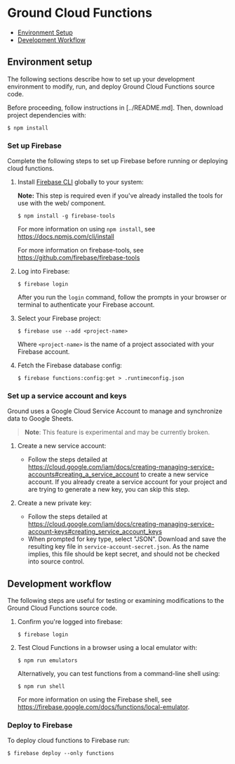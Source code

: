 # Ground Cloud Functions

- [Environment Setup](#environment-setup)
- [Development Workflow](#development-workflow)

## Environment setup

The following sections describe how to set up your development environment to
modify, run, and deploy Ground Cloud Functions source code.

Before proceeding, follow instructions in [../README.md]. Then, download project
dependencies with:

```
$ npm install
```

### Set up Firebase

Complete the following steps to set up Firebase before running or deploying
cloud functions.

1. Install [Firebase CLI](https://firebase.google.com/docs/cli/) globally to your system:

   **Note:** This step is required even if you've already installed the tools for use with the web/ component.

   ```
   $ npm install -g firebase-tools
   ```

   For more information on using `npm install`, see
   <https://docs.npmjs.com/cli/install>

   For more information on firebase-tools, see
   <https://github.com/firebase/firebase-tools>

2. Log into Firebase:

   ```
   $ firebase login
   ```

   After you run the `login` command, follow the prompts in your browser or
   terminal to authenticate your Firebase account.

3. Select your Firebase project:

   ```
   $ firebase use --add <project-name>
   ```

   Where `<project-name>` is the name of a project associated with your Firebase
   account.

4. Fetch the Firebase database config:

   ```
   $ firebase functions:config:get > .runtimeconfig.json
   ```

### Set up a service account and keys

Ground uses a Google Cloud Service Account to manage and synchronize data to
Google Sheets.

> **Note**: This feature is experimental and may be currently broken.

1. Create a new service account:

   - Follow the steps detailed at <https://cloud.google.com/iam/docs/creating-managing-service-accounts#creating_a_service_account> to create a new service account. If you already
     create a service account for your project and are trying to generate a new key, you can skip this step.

2. Create a new private key:

   - Follow the steps detailed at <https://cloud.google.com/iam/docs/creating-managing-service-account-keys#creating_service_account_keys>
   - When prompted for key type, select "JSON". Download and save the resulting key file in `service-account-secret.json`. As the name implies, this file should be kept secret, and should not be checked into source control.

## Development workflow

The following steps are useful for testing or examining modifications to the
Ground Cloud Functions source code.

1. Confirm you're logged into firebase:

   ```
   $ firebase login
   ```

2. Test Cloud Functions in a browser using a local emulator with:

   ```
   $ npm run emulators
   ```

   Alternatively, you can test functions from a command-line shell using:

   ```
   $ npm run shell
   ```

   For more information on using the Firebase shell, see
   <https://firebase.google.com/docs/functions/local-emulator>.

### Deploy to Firebase

To deploy cloud functions to Firebase run:

    $ firebase deploy --only functions
